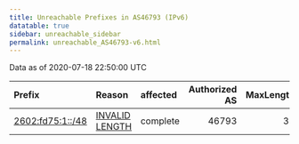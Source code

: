 ```yaml
---
title: Unreachable Prefixes in AS46793 (IPv6)
datatable: true
sidebar: unreachable_sidebar
permalink: unreachable_AS46793-v6.html
---
```


Data as of 2020-07-18 22:50:00 UTC


<div class="datatable-begin"></div>

| Prefix                                                     | Reason                                                                                                     | affected   |   Authorized AS |   MaxLength | Anchor                           |   unreachable /48s |
|:-----------------------------------------------------------|:-----------------------------------------------------------------------------------------------------------|:-----------|----------------:|------------:|:---------------------------------|-------------------:|
| [2602:fd75:1::/48](https://stat.ripe.net/2602:fd75:1::/48) | [INVALID LENGTH](https://rpki-validator.ripe.net/announcement-preview?asn=AS46793&prefix=2602:fd75:1::/48) | complete   |           46793 |          36 | [ARIN](unreachable_ARIN-v6.html) |                  1 |

<div class="datatable-end"></div>